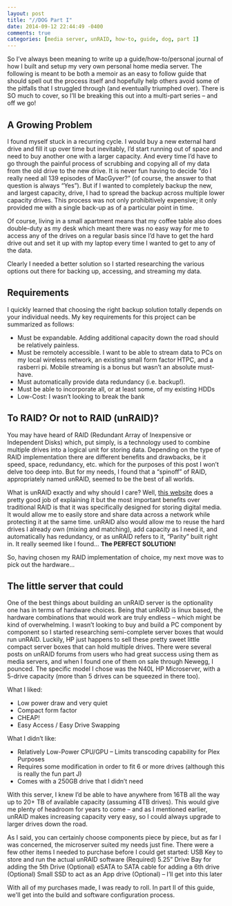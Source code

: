 ```yaml
---
layout: post
title: "//DOG Part I"
date: 2014-09-12 22:44:49 -0400
comments: true
categories: [media server, unRAID, how-to, guide, dog, part I]
---
```


So I’ve always been meaning to write up a guide/how-to/personal journal of how I built and setup my very own personal home media server. The following is meant to be both a memoir as an easy to follow guide that should spell out the process itself and hopefully help others avoid some of the pitfalls that I struggled through (and eventually triumphed over). There is SO much to cover, so I’ll be breaking this out into a multi-part series  – and off we go!
 
A Growing Problem
-----------------
 
I found myself stuck in a recurring cycle. I would buy a new external hard drive and fill it up over time but inevitably, I’d start running out of space and need to buy another one with a larger capacity. And every time I’d have to go through the painful process of scrubbing and copying all of my data from the old drive to the new drive. It is never fun having to decide “do I really need all 139 episodes of MacGyver?” (of course, the answer to that question is always “Yes”). But if I wanted to completely backup the new, and largest capacity, drive, I had to spread the backup across multiple lower capacity drives. This process was not only prohibitively expensive; it only provided me with a single back-up as of a particular point in time. 
 
Of course, living in a small apartment means that my coffee table also does double-duty as my desk which meant there was no easy way for me to access any of the drives on a regular basis since I’d have to get the hard drive out and set it up with my laptop every time I wanted to get to any of the data.
 
Clearly I needed a better solution so I started researching the various options out there for backing up, accessing, and streaming my data.
 
Requirements
------------
 
I quickly learned that choosing the right backup solution totally depends on your individual needs. My key requirements for this project can be summarized as follows:
 
* Must be expandable. Adding additional capacity down the road should be relatively painless.
* Must be remotely accessible. I want to be able to stream data to PCs on my local wireless network, an existing small form factor HTPC, and a rasberri pi.  Mobile streaming is a bonus but wasn’t an absolute must-have.
* Must automatically provide data redundancy (i.e. backup!).
* Must be able to incorporate all, or at least some, of my existing HDDs
* Low-Cost: I wasn’t looking to break the bank
 
To RAID? Or not to RAID (unRAID)?
---------------------------------
 
You may have heard of RAID (Redundant Array of Inexpensive or Independent Disks) which, put simply, is a technology used to combine multiple drives into a logical unit for storing data. Depending on the type of RAID implementation there are different benefits and drawbacks, be it speed, space, redundancy, etc. which for the purposes of this post I won’t delve too deep into. But for my needs, I found that a “spinoff” of RAID, appropriately named unRAID, seemed to be the best of all worlds.
 
What is unRAID exactly and why should I care? Well, [this website](http://lime-technology.com/technology/) does a pretty good job of explaining it but the most important benefits over traditional RAID is that it was specifically designed for storing digital media. It would allow me to easily store and share data across a network while protecting it at the same time. unRAID also would allow me to reuse the hard drives I already own (mixing and matching), add capacity as I need it, and automatically has redundancy, or as unRAID refers to it, “Parity” built right in. It really seemed like I found…  **The PERFECT SOLUTION!**
 
So, having chosen my RAID implementation of choice, my next move was to pick out the hardware…
 
The little server that could
----------------------------
 
One of the best things about building an unRAID server is the optionality one has in terms of hardware choices. Being that unRAID is linux based, the hardware combinations that would work are truly endless – which might be kind of overwhelming. I wasn’t looking to buy and build a PC component by component so I started researching semi-complete server boxes that would run unRAID. Luckily, HP just happens to sell these pretty sweet little compact server boxes that can hold multiple drives. There were several posts on unRAID forums from users who had great success using them as media servers, and when I found one of them on sale through Newegg, I pounced. The specific model I chose was the N40L HP Microserver, with a 5-drive capacity (more than 5 drives can be squeezed in there too).
 
What I liked:

* Low power draw and very quiet
* Compact form factor
* CHEAP!
* Easy Access / Easy Drive Swapping
 
What I didn’t like:

* Relatively Low-Power CPU/GPU – Limits transcoding capability for Plex Purposes
* Requires some modification in order to fit 6 or more drives (although this is really the fun part J)
* Comes with a 250GB drive that I didn’t need
 
With this server, I knew I’d be able to have anywhere from 16TB all the way up to 20+ TB of available capacity (assuming 4TB drives). This would give me plenty of headroom for years to come – and as I mentioned earlier, unRAID makes increasing capacity very easy, so I could always upgrade to larger drives down the road.
 
As I said, you can certainly choose components piece by piece, but as far I was concerned, the microserver suited my needs just fine.  There were a few other items I needed to purchase before I could get started:
USB Key to store and run the actual unRAID software (Required)
5.25” Drive Bay for adding the 5th Drive (Optional)
eSATA to SATA cable for adding a 6th drive (Optional)
Small SSD to act as an App drive (Optional) – I’ll get into this later
 
With all of my purchases made, I was ready to roll. In part II of this guide, we'll get into the build and software configuration process.